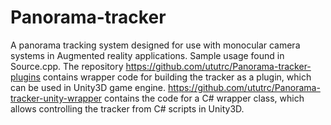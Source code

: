 # Panorama-tracker
A panorama tracking system designed for use with monocular camera systems in Augmented reality applications. Sample usage found in Source.cpp. The repository https://github.com/ututrc/Panorama-tracker-plugins contains wrapper code for building the tracker as a plugin, which can be used in Unity3D game engine. https://github.com/ututrc/Panorama-tracker-unity-wrapper contains the code for a C# wrapper class, which allows controlling the tracker from C# scripts in Unity3D.
